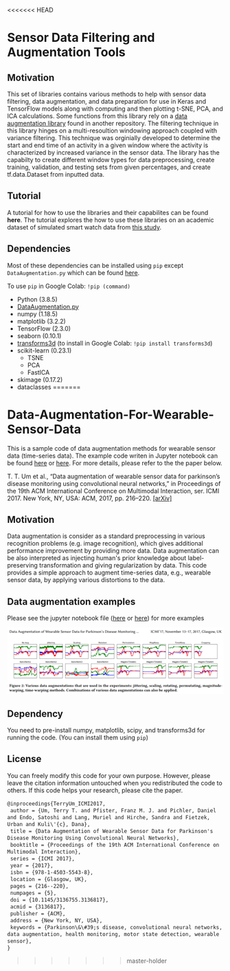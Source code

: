 <<<<<<< HEAD
# **Sensor Data Filtering and Augmentation Tools**

## **Motivation**

This set of libraries contains various methods to help with sensor data
filtering, data augmentation, and data preparation for use in Keras and 
TensorFlow models along with computing and then plotting t-SNE, PCA, and ICA calculations.
Some functions from this library rely on a [data augmentation 
library](https://github.com/maddyarmstrong/Data-Augmentation-For-Wearable-Sensor-Data/blob/master/DataAugmentation.py)
found in another repository.  The filtering technique in this library hinges on a
multi-resoultion windowing approach coupled with variance filtering. This
technique was orginially developed to determine the start and end time of an
activity in a given window where the activity is characterized by increased variance in the sensor data. The library has the capabilty to create different window types for data preprocessing, create training, validation, and testing sets from given percentages, and create tf.data.Dataset from inputted data. 

## Tutorial

A tutorial for how to use the libraries and their capabilites can be found **here**. The tutorial explores the how to use these libraries on an academic dataset of simulated smart watch data from [this study](https://archive.ics.uci.edu/ml/datasets/Dataset+for+ADL+Recognition+with+Wrist-worn+Accelerometer).

## Dependencies

 Most of these dependencies can be installed using ```pip``` except ```DataAugmentation.py``` which can be found [here](https://github.com/maddyarmstrong/Data-Augmentation-For-Wearable-Sensor-Data/blob/master/DataAugmentation.py). 

To use ```pip``` in Google Colab: ```!pip (command)```

*  Python (3.8.5)
* [DataAugmentation.py](https://github.com/maddyarmstrong/Data-Augmentation-For-Wearable-Sensor-Data/blob/master/DataAugmentation.py)
* numpy (1.18.5)
* matplotlib (3.2.2)
* TensorFlow (2.3.0)
* seaborn (0.10.1)
* [transforms3d](https://matthew-brett.github.io/transforms3d/index.html)   (to install in Google Colab: ```!pip install transforms3d```)
* scikit-learn (0.23.1)
    * TSNE
    * PCA
    * FastICA
* skimage (0.17.2)
* dataclasses
=======
# Data-Augmentation-For-Wearable-Sensor-Data

This is a sample code of data augmentation methods for wearable sensor data (time-series data). The example code writen in Jupyter notebook can be found [here](https://github.com/terryum/Data-Augmentation-For-Wearable-Sensor-Data/blob/master/Example_DataAugmentation_TimeseriesData.ipynb) or [here](https://nbviewer.jupyter.org/github/terryum/Data-Augmentation-For-Wearable-Sensor-Data/blob/master/Example_DataAugmentation_TimeseriesData.ipynb). For more details, please refer to the the paper below.

T. T. Um et al., “Data augmentation of wearable sensor data for parkinson’s disease monitoring using convolutional neural networks,” in Proceedings of the 19th ACM International Conference on Multimodal Interaction, ser. ICMI 2017. New York, NY, USA: ACM, 2017, pp. 216–220. [[arXiv]](https://arxiv.org/abs/1706.00527)

## Motivation

Data augmentation is consider as a standard preprocessing in various recognition problems (e.g. image recognition), which gives additional performance improvement by providing more data. Data augmentation can be also interpreted as injecting human's prior knowledge about label-preserving transformation and giving regularization by data. This code provides a simple approach to augment time-series data, e.g., wearable sensor data, by applying various distortions to the data. 

## Data augmentation examples
Please see the jupyter notebook file ([here](https://github.com/terryum/Data-Augmentation-For-Wearable-Sensor-Data/blob/master/Example_DataAugmentation_TimeseriesData.ipynb) or [here](https://nbviewer.jupyter.org/github/terryum/Data-Augmentation-For-Wearable-Sensor-Data/blob/master/Example_DataAugmentation_TimeseriesData.ipynb)) for more examples

![DA_examples](DA_examples.png)

## Dependency
You need to pre-install numpy, matplotlib, scipy, and transforms3d for running the code. (You can install them using `pip`)

## License
You can freely modify this code for your own purpose. However, please leave the citation information untouched when you redistributed the code to others. If this code helps your research, please cite the paper.

```
@inproceedings{TerryUm_ICMI2017,
 author = {Um, Terry T. and Pfister, Franz M. J. and Pichler, Daniel and Endo, Satoshi and Lang, Muriel and Hirche, Sandra and Fietzek, Urban and Kuli\'{c}, Dana},
 title = {Data Augmentation of Wearable Sensor Data for Parkinson's Disease Monitoring Using Convolutional Neural Networks},
 booktitle = {Proceedings of the 19th ACM International Conference on Multimodal Interaction},
 series = {ICMI 2017},
 year = {2017},
 isbn = {978-1-4503-5543-8},
 location = {Glasgow, UK},
 pages = {216--220},
 numpages = {5},
 doi = {10.1145/3136755.3136817},
 acmid = {3136817},
 publisher = {ACM},
 address = {New York, NY, USA},
 keywords = {Parkinson\&\#39;s disease, convolutional neural networks, data augmentation, health monitoring, motor state detection, wearable sensor},
} 
```
>>>>>>> master-holder
